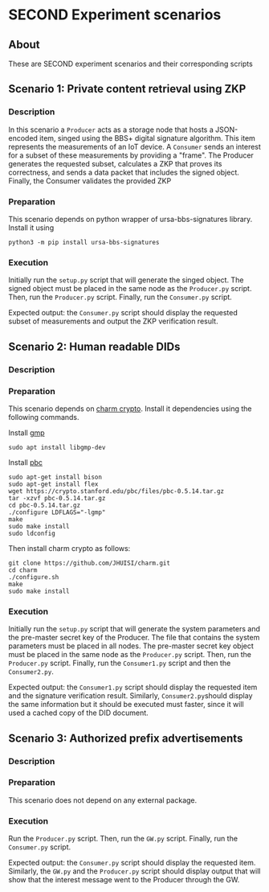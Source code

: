 # SECOND Experiment scenarios
## About
These are SECOND experiment scenarios and their corresponding scripts

## Scenario 1: Private content retrieval using ZKP
### Description
In this scenario a `Producer` acts as a storage node that hosts a JSON-encoded
item, singed using the BBS+ digital signature algorithm. This item represents
the measurements of an IoT device. A `Consumer` sends an interest for a subset of these measurements
by providing a "frame". The Producer generates the requested subset, calculates
a ZKP that proves its correctness, and sends a data packet that includes the signed
object. Finally, the Consumer validates the provided ZKP

### Preparation
This scenario depends on python wrapper of ursa-bbs-signatures library. Install it using

```
python3 -m pip install ursa-bbs-signatures
```

### Execution

Initially run the `setup.py` script that will generate the singed object. The signed
object must be placed in the same node as the `Producer.py` script. Then, run
the `Producer.py` script. Finally, run the `Consumer.py` script.

Expected output: the `Consumer.py` script should display the requested subset of
measurements and output the ZKP verification result.

## Scenario 2: Human readable DIDs
### Description
### Preparation
This scenario depends on [charm crypto](https://github.com/JHUISI/charm). Install
it dependencies using the following commands.

Install [gmp](https://gmplib.org/)

```
sudo apt install libgmp-dev
```

Install [pbc](https://crypto.stanford.edu/pbc/download.html)

```
sudo apt-get install bison
sudo apt-get install flex
wget https://crypto.stanford.edu/pbc/files/pbc-0.5.14.tar.gz
tar -xzvf pbc-0.5.14.tar.gz
cd pbc-0.5.14.tar.gz
./configure LDFLAGS="-lgmp"
make
sudo make install
sudo ldconfig
```

Then install charm crypto as follows:

```
git clone https://github.com/JHUISI/charm.git
cd charm
./configure.sh
make
sudo make install
```
### Execution
Initially run the `setup.py` script that will generate the system parameters and the
pre-master secret key of the Producer. The file that contains the system parameters
must be placed in all nodes. The pre-master secret key
object must be placed in the same node as the `Producer.py` script. Then, run
the `Producer.py` script. Finally, run the `Consumer1.py` script and then the
`Consumer2.py`.

Expected output: the `Consumer1.py` script should display the requested item and the
signature verification result. Similarly, `Consumer2.py`should display the same information
but it should be executed must faster, since it will used a cached copy of the DID
document.

## Scenario 3: Authorized prefix advertisements
### Description
### Preparation
This scenario does not depend on any external package.

### Execution
Run the `Producer.py` script. Then, run the `GW.py` script. Finally, run the `Consumer.py` script.

Expected output: the `Consumer.py` script should display the requested item.
Similarly, the `GW.py` and the `Producer.py` script should display output that
will show that the interest message went to the Producer through the GW.